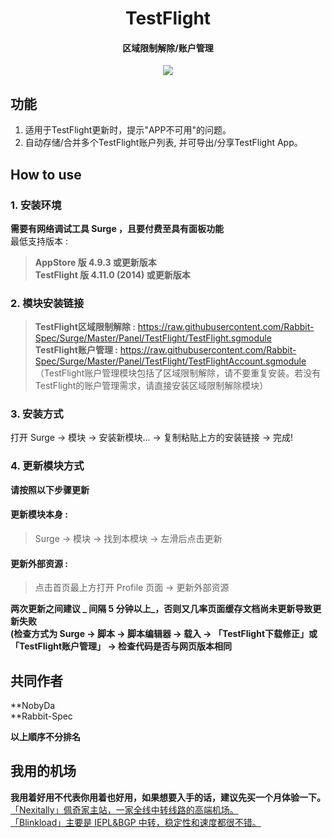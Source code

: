 <h1 align="center">TestFlight</h1>

<h4 align="center">区域限制解除/账户管理</h4>

<p align="center">
<img src="https://raw.githubusercontent.com/Rabbit-Spec/Surge/Master/Panel/TestFlight/img/1.PNG"
</p>

## 功能
1. 适用于TestFlight更新时，提示"APP不可用"的问题。
2. 自动存储/合并多个TestFlight账户列表, 并可导出/分享TestFlight App。

## How to use
### 1. 安装环境
**需要有网络调试工具 Surge ，且要付费至具有面板功能**<br>
最低支持版本 :<br>
>**AppStore 版 4.9.3 或更新版本**<br>
>**TestFlight 版 4.11.0 (2014) 或更新版本**
### 2. 模块安装链接
> **TestFlight区域限制解除 :** https://raw.githubusercontent.com/Rabbit-Spec/Surge/Master/Panel/TestFlight/TestFlight.sgmodule<br>
> **TestFlight账户管理 :** https://raw.githubusercontent.com/Rabbit-Spec/Surge/Master/Panel/TestFlight/TestFlightAccount.sgmodule<br>
（TestFlight账户管理模块包括了区域限制解除，请不要重复安装。若没有TestFlight的账户管理需求，请直接安装区域限制解除模块）

### 3. 安装方式
打开 Surge -> 模块 -> 安装新模块... -> 复制粘贴上方的安装链接 -> 完成!
### 4. 更新模块方式
**请按照以下步骤更新**<br>
#### 更新模块本身 : 
>Surge -> 模块 -> 找到本模块 -> 左滑后点击更新<br>
#### 更新外部资源 : 
>点击首页最上方打开 Profile 页面 -> 更新外部资源 <br>

**两次更新之间建议 _ 间隔 5 分钟以上_，否则又几率页面缓存文档尚未更新导致更新失败<br>
(检查方式为 Surge -> 脚本 -> 脚本编辑器 -> 载入 -> 「TestFlight下载修正」或「TestFlight账户管理」 -> 检查代码是否与网页版本相同**

## 共同作者
**NobyDa<br>
**Rabbit-Spec<br>

__以上順序不分排名__

## 我用的机场
**我用着好用不代表你用着也好用，如果想要入手的话，建议先买一个月体验一下。**<br>
[「Nexitally」佩奇家主站，一家全线中转线路的高端机场。](https://naixii.com/signupbyemail.aspx?MemberCode=0b532ff85dda43e595fb1ae17843ae6d20211110231626) <br>
[「Blinkload」主要是 IEPL&BGP 中转，稳定性和速度都很不错。](https://blinkload.to/aff/CLnL) <br>
